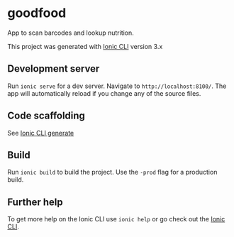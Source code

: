 # goodfood
App to scan barcodes and lookup nutrition.

This project was generated with [Ionic CLI](https://ionicframework.com/docs/cli/) version 3.x

## Development server

Run `ionic serve` for a dev server. Navigate to `http://localhost:8100/`. The app will automatically reload if you change any of the source files.

## Code scaffolding

See [Ionic CLI generate](https://ionicframework.com/docs/cli/generate/)

## Build

Run `ionic build` to build the project. Use the `-prod` flag for a production build.

## Further help

To get more help on the Ionic CLI use `ionic help` or go check out the [Ionic CLI](https://ionicframework.com/docs/cli/).

